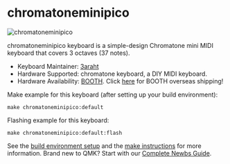 # chromatoneminipico

![chromatoneminipico](https://i.imgur.com/SuXzf9Dh.jpg)

chromatoneminipico keyboard is a simple-design Chromatone mini MIDI keyboard that covers 3 octaves (37 notes).

* Keyboard Maintainer: [3araht](https://github.com/3araht)
* Hardware Supported: chromatone keyboard, a DIY MIDI keyboard.
* Hardware Availability: [BOOTH](https://3araht.booth.pm/). Click [here](https://www.tenso.com/en/static/lp_shop_booth) for BOOTH overseas shipping!

Make example for this keyboard (after setting up your build environment):

    make chromatoneminipico:default

Flashing example for this keyboard:

    make chromatoneminipico:default:flash

See the [build environment setup](https://docs.qmk.fm/#/getting_started_build_tools) and the [make instructions](https://docs.qmk.fm/#/getting_started_make_guide) for more information. Brand new to QMK? Start with our [Complete Newbs Guide](https://docs.qmk.fm/#/newbs).
